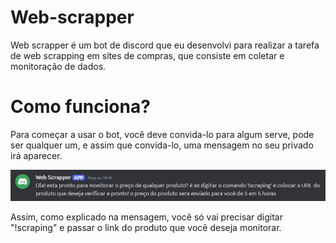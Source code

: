 # Web-scrapper
Web scrapper é um bot de discord que eu desenvolvi para realizar a tarefa de web scrapping em sites de compras, que consiste em coletar e monitoração de dados.

# Como funciona?
Para começar a usar o bot, você deve convida-lo para algum serve, pode ser qualquer um, e assim que convida-lo, uma mensagem no seu privado irá aparecer.

<img src="Midia/mensagem-inicial.PNG"/>

Assim, como explicado na mensagem, você só vai precisar digitar "!scraping" e passar o link do produto que você deseja monitorar.